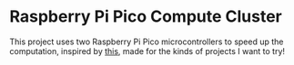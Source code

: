 # Raspberry Pi Pico Compute Cluster

This project uses two Raspberry Pi Pico microcontrollers to speed up the computation, inspired by [this](https://www.raspberrypi.com/news/how-i-made-the-picocray-hackspace-69/), made for the kinds of projects I want to try!
